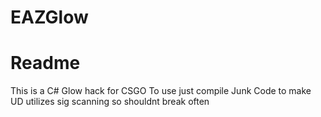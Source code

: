 # EAZGlow

# Readme
This is a C# Glow hack for CSGO
To use just compile
Junk Code to make UD
utilizes sig scanning so shouldnt break often
